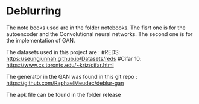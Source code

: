 # Deblurring

The note books used are in the folder notebooks.
The fisrt one is for the autoencoder and the Convolutional neural networks.
The second one is for the implementation of GAN.

The datasets used in this project are :
#REDS: https://seungjunnah.github.io/Datasets/reds
#Cifar 10: https://www.cs.toronto.edu/~kriz/cifar.html

The generator in the GAN was found in this git repo : https://github.com/RaphaelMeudec/deblur-gan

The apk file can be found in the folder release
